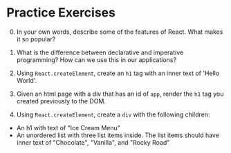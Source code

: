 # Practice Exercises

0. In your own words, describe some of the features of React. What makes it so popular?

1. What is the difference between declarative and imperative programming? How can we use this in our applications?

2. Using `React.createElement`, create an `h1` tag with an inner text of 'Hello World'.

3. Given an html page with a div that has an id of `app`, render the `h1` tag you created previously to the DOM.

4. Using `React.createElement`, create a `div` with the following children:
  * An h1 with text of "Ice Cream Menu"
  * An unordered list with three list items inside. The list items should have inner text of "Chocolate", "Vanilla", and "Rocky Road"
